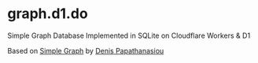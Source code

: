 # graph.d1.do
Simple Graph Database Implemented in SQLite on Cloudflare Workers &amp; D1

Based on [Simple Graph](https://github.com/dpapathanasiou/simple-graph) by [Denis Papathanasiou](https://github.com/dpapathanasiou)
